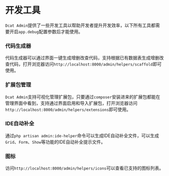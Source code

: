 # 开发工具

`Dcat Admin`提供了一些开发工具以帮助开发者提升开发效率，以下所有工具都需要开启`app.debug`配置参数后才能使用。

### 代码生成器

代码生成器可以通过界面一键生成增删改查代码，支持根据已有数据表生成增删改查代码，打开浏览器访问`http://localhost:8000/admin/helpers/scaffold`即可使用。


### 扩展包管理
`Dcat Admin`支持可视化管理扩展包，只要通过`composer`安装进来的扩展包都能在管理界面中看到，支持通过界面启用和导入扩展包，打开浏览器访问`http://localhost:8000/admin/helpers/extensions`即可使用。

### IDE自动补全
通过`php artisan admin:ide-helper`命令可以生成IDE自动补全文件，可以生成`Grid`、`Form`、`Show`等功能的IDE自动补全提示文件。

### 图标
访问`http://localhost:8000/admin/helpers/icons`可以查看已支持的图标列表。

